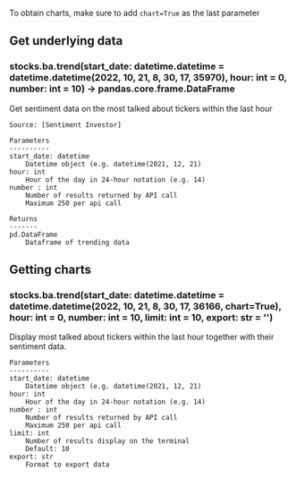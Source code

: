 To obtain charts, make sure to add `chart=True` as the last parameter

## Get underlying data 
### stocks.ba.trend(start_date: datetime.datetime = datetime.datetime(2022, 10, 21, 8, 30, 17, 35970), hour: int = 0, number: int = 10) -> pandas.core.frame.DataFrame

Get sentiment data on the most talked about tickers
    within the last hour

    Source: [Sentiment Investor]

    Parameters
    ----------
    start_date: datetime
        Datetime object (e.g. datetime(2021, 12, 21)
    hour: int
        Hour of the day in 24-hour notation (e.g. 14)
    number : int
        Number of results returned by API call
        Maximum 250 per api call

    Returns
    -------
    pd.DataFrame
        Dataframe of trending data

## Getting charts 
### stocks.ba.trend(start_date: datetime.datetime = datetime.datetime(2022, 10, 21, 8, 30, 17, 36166, chart=True), hour: int = 0, number: int = 10, limit: int = 10, export: str = '')

Display most talked about tickers within
    the last hour together with their sentiment data.

    Parameters
    ----------
    start_date: datetime
        Datetime object (e.g. datetime(2021, 12, 21)
    hour: int
        Hour of the day in 24-hour notation (e.g. 14)
    number : int
        Number of results returned by API call
        Maximum 250 per api call
    limit: int
        Number of results display on the terminal
        Default: 10
    export: str
        Format to export data
